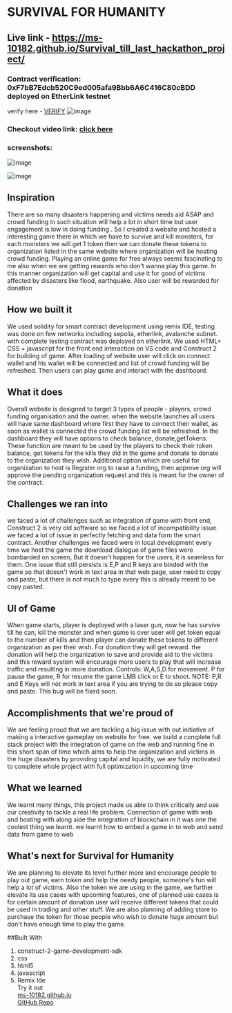 # SURVIVAL FOR HUMANITY
## Live link - https://ms-10182.github.io/Survival_till_last_hackathon_project/
### Contract verification: 0xF7bB7Edcb520C9ed005afa9Bbb6A6C416C80cBDD deployed on EtherLink testnet
verify here - [VERIFY](https://testnet.explorer.etherlink.com/address/0xF7bB7Edcb520C9ed005afa9Bbb6A6C416C80cBDD)
![image](https://github.com/user-attachments/assets/9373896c-34db-41ee-850c-f217bedd61a3)
### Checkout video link: [click here](https://www.loom.com/share/1528bda6533c41518851a79b06aad3b5?sid=96188bc5-006d-4091-a343-9093d1006d65) 
### screenshots: 
![image](https://github.com/user-attachments/assets/9400a483-0d44-4f06-a814-8ae42131bce3)

![image](https://github.com/user-attachments/assets/a51cc746-cc85-412a-bff9-0da3713b38d9)

## Inspiration
There are so many disasters happening and victims needs aid ASAP and crowd funding in such situation will help a lot in short time but user engagement is low in doing funding . So I created a website and hosted a interesting game there in which we have to survive and kill monsters, for each monsters we will get 1 token then we can donate these tokens to organization listed in the same website where organization will be hosting crowd funding. Playing an online game for free always seems fascinating to me also when we are getting rewards who don't wanna play this game. In this manner organization will get capital and use it for good of victims affected by disasters like flood, earthquake. Also user will be rewarded for donation

## How we built it
We used solidity for smart contract development using remix IDE, testing was done on few networks including sepolia, etherlink, avalanche subnet. with complete testing contract was deployed on etherlink. We used HTML+ CSS + javascript for the front end interaction on VS code and Construct 2 for building of game. After loading of website user will click on connect wallet and his wallet will be connected and list of crowd funding will be refreshed. Then users can play game and interact with the dashboard.

## What it does
Overall website is designed to target 3 types of people - players, crowd funding organisation and the owner. when the website launches all users will have same dashboard where first they have to connect their wallet, as soon as wallet is connected the crowd funding list will be refreshed. In the dashboard they will have options to check balance, donate,getTokens. These function are meant to be used by the players to check their token balance, get tokens for the kills they did in the game and donate to donate to the organization they wish. Additional option which are useful for organization to host is Register org to raise a funding, then approve org will approve the pending organization request and this is meant for the owner of the contract.

## Challenges we ran into
we faced a lot of challenges such as integration of game with front end, Construct 2 is very old software so we faced a lot of incompatibility issue. we faced a lot of issue in perfectly fetching and data form the smart contract. Another challenges we faced were in local development every time we host the game the download dialogue of game files were bombarded on screen, But it doesn't happen for the users, it is seamless for them. One issue that still persists is E,P and R keys are binded with the game so that doesn't work in text area in that web page, user need to copy and paste, but there is not much to type every this is already meant to be copy pasted.

## UI of Game
When game starts, player is deployed with a laser gun, now he has survive till he can, kill the monster and when game is over user will get token equal to the number of kills and then player can donate these tokens to different organization as per their wish. For donation they will get reward. the donation will help the organization to save and provide aid to the victims and this reward system will encourage more users to play that will increase traffic and resulting in more donation. Controls: W,A,S,D for movement. P for pause the game, R for resume the game LMB click or E to shoot. NOTE: P,R and E Keys will not work in text area if you are trying to do so please copy and paste. This bug will be fixed soon.

## Accomplishments that we're proud of
We are feeling proud that we are tackling a big issue with out initiative of making a interactive gameplay on website for free. we build a complete full stack project with the integration of game on the web and running fine in this short span of time which aims to help the organization and victims in the huge disasters by providing capital and liquidity, we are fully motivated to complete whole project with full optimization in upcoming time

## What we learned
We learnt many things, this project made us able to think critically and use our creativity to tackle a real life problem. Connection of game with web and hosting with along side the integration of blockchain in it was one the coolest thing we learnt. we learnt how to embed a game in to web and send data from game to web

## What's next for Survival for Humanity
We are planning to elevate its level further more and encourage people to play out game, earn token and help the needy people, someone's fun will help a lot of victims. Also the token we are using in the game, we further elevate its use cases with upcoming features, one of planned use cases is for certain amount of donation user will receive different tokens that could be used in trading and other stuff. We are also planning of adding store to purchase the token for those people who wish to donate huge amount but don't have enough time to play the game.

##Built With
1) construct-2-game-development-sdk
2) css
3) html5
4) javascript
5) Remix Ide <br>
Try it out<br>
 [ms-10182.github.io](https://ms-10182.github.io/Survival_till_last_hackathon_project/)<br>
 [GitHub Repo](https://github.com/Ms-10182/Survival_till_last_hackathon_project)
